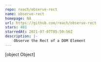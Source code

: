 ```yaml
---
repo: reach/observe-rect
name: observe-rect
homepage: NA
url: https://github.com/reach/observe-rect
stars: 401
starredAt: 2021-07-07T05:50:56Z
description: |-
    Observe the Rect of a DOM Element
---
```


[object Object]

